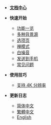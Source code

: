 * [**文档中心**](Home.md)

* **快速开始**
  * [功能一览](功能一览)
  * [多种背景源](多种背景源)
  * [选项页](选项页)
  * [禅模式](禅模式)
  * [白噪音](白噪音)
  * [发送到手机](发送到手机)
  * [常见问题](常见问题)

* **使用技巧**
  * [支持 4K 分辨率](显示%204K%20分辨率的背景源)

* **更新日志**
  * [简体中文](CHANGELOG)
  * [繁體中文](CHANGELOG.tw)
  * [English](CHANGELOG.en)

